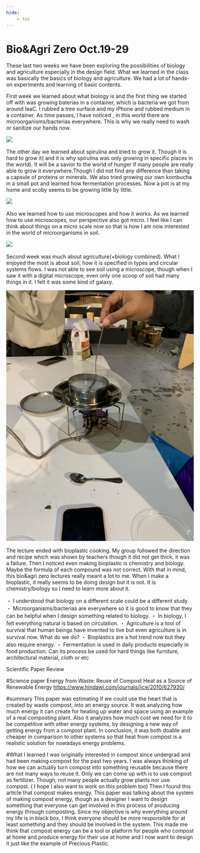 ```yaml
---
hide:
    - toc
---
```


**Bio&Agri Zero Oct.19-29**
====================

These last two weeks we have been exploring the possibilities of biology and agriculture especially in the design field. What we learned in the class was basically the basics of biology and agriculture. We had a lot of hands-on experiments and learning of basic contents.

First week we learned about what biology is and the first thing we started off with was growing baterias in a container, which is bacteria we got from around IaaC. I rubbed a tree surface and my iPhone and rubbed medium in a container. As time passes,  I have noticed , in this world there are microorganisms/bacterias everywhere. This is why we really need to wash or sanitize our hands now.

![](../images/Bio&Agri/bacteria.jpg)

The other day we learned about spirulina and tried to grow it. Though it is hard to grow it( and it is why spirulina was only growing in specific places in the world). It will be a savior to the world of hunger if many people are really able to grow it everywhere.Though I did not find any difference than taking a capsule of proteins or minerals.
We also tried growing our own kombucha in a small pot and learned how fermentation processes. Now a pot is at my home and scoby seems to be growing little by little. 

![](../images/Bio&Agri/kombucha.jpg)

Also we learned how to use microscopes and how it works. As we learned how to use microscopes, our perspective also got micro. I feel like I can think about things on a micro scale now so that is how I am now interested in the world of microorganisms in soil.

![](../images/Bio&Agri/microscope.jpg)

Second week was much about agriculture(+biology combined). What I enjoyed the most is about soil, how it is specified in types and circular systems flows.  I was not able to see soil using a microscope, though when I saw it with a digital microscope, even only one scoop of soil had many things in it. I felt it was some kind of galaxy. 

![](../images/Bio&Agri/bioplastic.jpg)

The lecture ended with bioplastic cooking. My group followed the direction and recipe which was shown by teachers though it did not get thick, it was a failure. Then I noticed even making bioplastic is chemistry and biology. Maybe the formula of each compound was not correct. With that in mind, this bio&agri zero lectures really meant a lot to me. When I make a bioplastic, it really seems to be doing design but it is not. It is chemistry/biology so I need to learn more about it.

・ I understood that biology on a different scale could be a different study.
・ Microorganisms/bacterias are everywhere so it is good to know that they can be helpful when I design something related to biology.
・ In biology, I felt everything natural is based on circulation.
・ Agriculture is a tool of survival  that human beings have invented to live but even agriculture is in survival now. What do we do?
・ Bioplastics are a hot trend now but they also require energy. 
・ Fermentation is used in daily products especially in food production. Can its process be used for hard things like furniture, architectural material, cloth or etc


Scientific Paper Review

#Science paper Energy from Waste: Reuse of Compost Heat as a Source of Renewable Energy 
https://www.hindawi.com/journals/ijce/2010/627930/

#summary
This paper was estimating if we could use the heart that is created by waste compost, into an energy source. It was analyzing how much energy it can create for heating up water and space using an example of a real  composting plant. Also it analyzes how much cost we need for it to be competitive with other energy systems, by designing a new way of getting energy from a compost plant. In conclusion, it was both doable and cheaper in comparison to other systems so that heat from compost is a realistic solution for nowadays energy problems.

#What I learned 
I was originally interested in compost since undergrad and had been making compost for the past two years. I was always thinking of how we can actually turn compost into something reusable because there are not many ways to reuse it.  Only we can come up with is to use compost as fertilizer. Though, not many people actually grow plants nor use compost. ( I hope I also want to work on this problem too) Then I found this article that compost makes energy. This paper was talking about the system of making compost energy, though as a designer I want to design something that everyone can get involved in this process of producing energy through composting. Since my objective is why everything around my life is in black box, I think everyone should be more responsible for at least something and they should be involved in the system. This made me think that compost energy can be a tool or platform for people who compost at home and produce energy for their use at home and I now want to design it just like the example of Precious Plastic.




